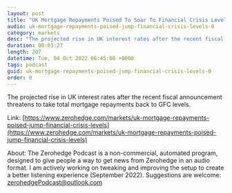 ```yaml
---
layout: post
title: "UK Mortgage Repayments Poised To Soar To Financial Crisis Levels"
audio: uk-mortgage-repayments-poised-jump-financial-crisis-levels-0
category: markets
desc: "The projected rise in UK interest rates after the recent fiscal announcement threatens to take total mortgage repayments back to GFC levels."
duration: 00:03:27
length: 207
datetime: Tue, 04 Oct 2022 06:45:00 +0000
tags: podcast
guid: uk-mortgage-repayments-poised-jump-financial-crisis-levels-0
order: 0
---
```

The projected rise in UK interest rates after the recent fiscal announcement threatens to take total mortgage repayments back to GFC levels.

Link: [https://www.zerohedge.com/markets/uk-mortgage-repayments-poised-jump-financial-crisis-levels](https://www.zerohedge.com/markets/uk-mortgage-repayments-poised-jump-financial-crisis-levels)

About: The Zerohedge Podcast is a non-commercial, automated program, designed to give people a way to get news from Zerohedge in an audio format.  I am actively working on tweaking and improving the setup to create a better listening experience (September 2022).  Suggestions are welcome: [zerohedgePodcast@outlook.com](mailto:zerohedgePodcast@outlook.com)